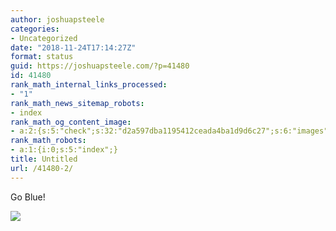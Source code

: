 ```yaml
---
author: joshuapsteele
categories:
- Uncategorized
date: "2018-11-24T17:14:27Z"
format: status
guid: https://joshuapsteele.com/?p=41480
id: 41480
rank_math_internal_links_processed:
- "1"
rank_math_news_sitemap_robots:
- index
rank_math_og_content_image:
- a:2:{s:5:"check";s:32:"d2a597dba1195412ceada4ba1d9d6c27";s:6:"images";a:1:{i:0;i:41479;}}
rank_math_robots:
- a:1:{i:0;s:5:"index";}
title: Untitled
url: /41480-2/
---
```


Go Blue!

![](https://joshuapsteele.com/wp-content/uploads/2018/11/3032cf2ee45843979e1cb751360c0bfb.jpg)